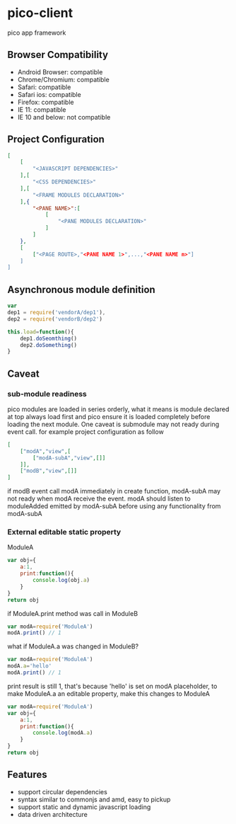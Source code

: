 # pico-client
pico app framework

## Browser Compatibility
 * Android Browser: compatible
 * Chrome/Chromium: compatible
 * Safari: compatible
 * Safari ios: compatible
 * Firefox: compatible
 * IE 11: compatible
 * IE 10 and below: not compatible

## Project Configuration
```json
[
    [
        "<JAVASCRIPT DEPENDENCIES>"
    ],[
        "<CSS DEPENDENCIES>"
    ],[
        "<FRAME MODULES DECLARATION>"
    ],{
        "<PANE NAME>":[
            [
                "<PANE MODULES DECLARATION>"
            ]
        ]
    },
	[
		["<PAGE ROUTE>,"<PANE NAME 1>",...,"<PANE NAME n>"]
	]
]
```

## Asynchronous module definition
```javascript
var
dep1 = require('vendorA/dep1'),
dep2 = require('vendorB/dep2')

this.load=function(){
    dep1.doSeomthing()
    dep2.doSomething()
}
```
## Caveat
### sub-module readiness
pico modules are loaded in series orderly, what it means is module declared at top always load first and pico ensure it is loaded completely before loading the next module.
One caveat is submodule may not ready during event call. for example project configuration as follow
```json
[
	["modA","view",[
		["modA-subA","view",[]]
	]],
	["modB","view",[]]
]
```
if modB event call modA immediately in create function, modA-subA may not ready when modA receive the event. modA should listen to moduleAdded emitted by modA-subA before using any functionality from modA-subA
### External editable static property
ModuleA
```javascript
var obj={
	a:1,
	print:function(){
		console.log(obj.a)
	}
}
return obj
```
if ModuleA.print method was call in ModuleB
```javascript
var modA=require('ModuleA')
modA.print() // 1
```
what if ModuleA.a was changed in ModuleB?
```javascript
var modA=require('ModuleA')
modA.a='hello'
modA.print() // 1
```
print result is still 1, that's because 'hello' is set on modA placeholder, to make ModuleA.a an editable property, make this changes to ModuleA
```javascript
var modA=require('ModuleA')
var obj={
	a:1,
	print:function(){
		console.log(modA.a)
	}
}
return obj
```
## Features
* support circular dependencies
* syntax similar to commonjs and amd, easy to pickup
* support static and dynamic javascript loading
* data driven architecture
